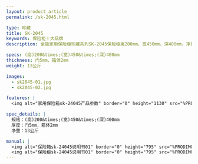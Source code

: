 ```yaml
---
layout: product_article
permalink: /sk-2045.html

type: 珍藏
title: SK-2045
keywords: 保险柜十大品牌
description: 全能家用保险柜珍藏系列SK-2045保险柜高200mm，宽450mm，深400mm，净重13公斤，可根据不同情况选配各种锁具。

specs: (高)200&times;(宽)450&times;(深)400mm
thickness: 门5mm，箱体2mm
weight: 13公斤

images:
  - sk2045-01.jpg
  - sk2045-02.jpg

features: |
  <img alt="家用保险箱sk-24045产品参数" border="0" height="1130" src="%PRODIMGS%/twcps1.jpg" width="538" />

spec_details: |
  规格：(高)200&times;(宽)450&times;(深)400mm  
  厚度：门5mm，箱体2mm  
  净重：13公斤

manual: |
  <img alt="保险箱sk-24045说明书01" border="0" height="795" src="%PRODIMGS%/sk2045-sm01.jpg" width="538" />  
  <img alt="保险柜sk-24045说明书01" border="0" height="795" src="%PRODIMGS%/sk2045-sm01.jpg" width="538" />
---
```

